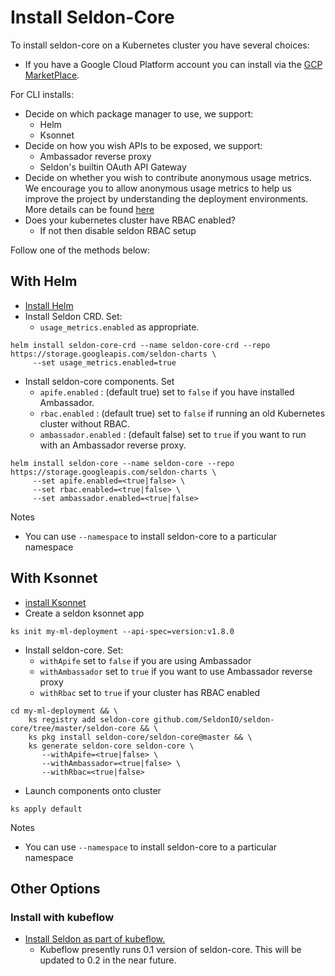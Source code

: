 # Install Seldon-Core

To install seldon-core on a Kubernetes cluster you have several choices:

 * If you have a Google Cloud Platform account you can install via the [GCP MarketPlace](https://console.cloud.google.com/marketplace/details/seldon-portal/seldon-core).

For CLI installs:
 
 * Decide on which package manager to use, we support:
   * Helm
   * Ksonnet
 * Decide on how you wish APIs to be exposed, we support:
   * Ambassador reverse proxy
   * Seldon's builtin OAuth API Gateway
 * Decide on whether you wish to contribute anonymous usage metrics. We encourage you to allow anonymous usage metrics to help us improve the project by understanding the deployment environments. More details can be found [here](/docs/developer/readme.md#usage-reporting)
  * Does your kubernetes cluster have RBAC enabled?
    * If not then disable seldon RBAC setup

Follow one of the methods below:

## With Helm

 * [Install Helm](https://docs.helm.sh)
 * Install Seldon CRD. Set:
    * ```usage_metrics.enabled``` as appropriate.

```
helm install seldon-core-crd --name seldon-core-crd --repo https://storage.googleapis.com/seldon-charts \
     --set usage_metrics.enabled=true
```
 * Install seldon-core components. Set
    * ```apife.enabled``` : (default true) set to ```false``` if you have installed Ambassador.
    * ```rbac.enabled``` : (default true) set to ```false``` if running an old Kubernetes cluster without RBAC.
    * ```ambassador.enabled``` : (default false) set to ```true``` if you want to run with an Ambassador reverse proxy.
```    
helm install seldon-core --name seldon-core --repo https://storage.googleapis.com/seldon-charts \
     --set apife.enabled=<true|false> \
     --set rbac.enabled=<true|false> \
     --set ambassador.enabled=<true|false> 
```

Notes

 * You can use ```--namespace``` to install seldon-core to a particular namespace

## With Ksonnet

 * [install Ksonnet](https://ksonnet.io/)
 * Create a seldon ksonnet app
 ```
 ks init my-ml-deployment --api-spec=version:v1.8.0
 ```
 * Install seldon-core. Set:
   * ```withApife``` set to ```false``` if you are using Ambassador
   * ```withAmbassador``` set to ```true``` if you want to use Ambassador reverse proxy
   * ```withRbac``` set to ```true``` if your cluster has RBAC enabled
```
cd my-ml-deployment && \
    ks registry add seldon-core github.com/SeldonIO/seldon-core/tree/master/seldon-core && \
    ks pkg install seldon-core/seldon-core@master && \
    ks generate seldon-core seldon-core \
       --withApife=<true|false> \
       --withAmbassador=<true|false> \
       --withRbac=<true|false> 
```
 * Launch components onto cluster
 ```
 ks apply default
 ```
Notes

 * You can use ```--namespace``` to install seldon-core to a particular namespace

## Other Options

### Install with kubeflow

  * [Install Seldon as part of kubeflow.](https://github.com/kubeflow/kubeflow/blob/master/user_guide.md)
     * Kubeflow presently runs 0.1 version of seldon-core. This will be updated to 0.2 in the near future.